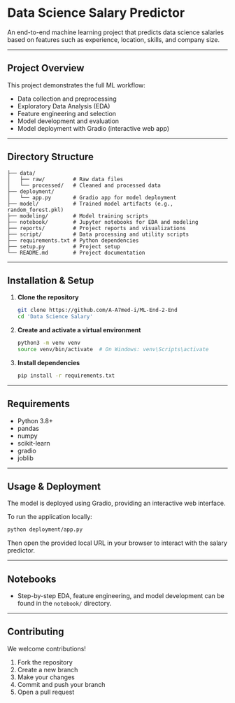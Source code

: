 # Data Science Salary Predictor

An end-to-end machine learning project that predicts data science salaries based on features such as experience, location, skills, and company size.

---

## Project Overview

This project demonstrates the full ML workflow:

- Data collection and preprocessing
- Exploratory Data Analysis (EDA)
- Feature engineering and selection
- Model development and evaluation
- Model deployment with Gradio (interactive web app)

---

## Directory Structure

```text
├── data/
│   ├── raw/         # Raw data files
│   └── processed/   # Cleaned and processed data
├── deployment/
│   └── app.py       # Gradio app for model deployment
├── model/           # Trained model artifacts (e.g., random_forest.pkl)
├── modeling/        # Model training scripts
├── notebook/        # Jupyter notebooks for EDA and modeling
├── reports/         # Project reports and visualizations
├── script/          # Data processing and utility scripts
├── requirements.txt # Python dependencies
├── setup.py         # Project setup
└── README.md        # Project documentation
```

---

## Installation & Setup

1. **Clone the repository**

   ```bash
   git clone https://github.com/A-A7med-i/ML-End-2-End
   cd 'Data Science Salary'
   ```

2. **Create and activate a virtual environment**

   ```bash
   python3 -m venv venv
   source venv/bin/activate  # On Windows: venv\Scripts\activate
   ```

3. **Install dependencies**

   ```bash
   pip install -r requirements.txt
   ```

---

## Requirements

- Python 3.8+
- pandas
- numpy
- scikit-learn
- gradio
- joblib

---

## Usage & Deployment

The model is deployed using Gradio, providing an interactive web interface.

To run the application locally:

```bash
python deployment/app.py
```

Then open the provided local URL in your browser to interact with the salary predictor.

---

## Notebooks

- Step-by-step EDA, feature engineering, and model development can be found in the `notebook/` directory.

---

## Contributing

We welcome contributions!

1. Fork the repository
2. Create a new branch
3. Make your changes
4. Commit and push your branch
5. Open a pull request
